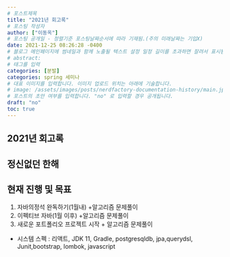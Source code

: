 ```yaml
---
# 포스트제목
title: "2021년 회고록"
# 포스팅 작성자
author: ["이동옥"] 
# 포스팅 공개일 - 정렬기준 포스팅날짜순서에 따라 기재됨.(주의 미래날짜는 기입X)
date: 2021-12-25 08:26:28 -0400
# 블로그 메인페이지에 썸네일과 함께 노출될 텍스트 설정 일정 길이를 초과하면 잘려서 표시됨.
# abstract:
# 태그를 입력
categories: [분발]
categories: spring 세미나
# 대표 이미지를 입력합니다. 이미지 업로드 위치는 아래에 기술합니다.
# image: /assets/images/posts/nerdfactory-documentation-history/main.jpg
# 포스트의 초안 여부를 입력합니다. "no" 로 입력할 경우 공개됩니다.
draft: "no"
toc: true
---
```

## 2021년 회고록

## 정신없던 한해



## 현재 진행 및 목표  
1. 자바의정석 완독하기(1월내) +알고리즘 문제풀이  
2. 이펙티브 자바(1월 이후) +알고리즘 문제풀이  
3. 새로운 포트폴리오 프로젝트 시작 + 알고리즘 문제풀이  
  - 시스템 스펙 : 리액트, JDK 11, Gradle, postgresqldb, jpa,querydsl, Junit,bootstrap, lombok, javascript
